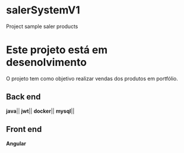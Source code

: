# salerSystemV1
Project sample saler products

# Este projeto está em desenolvimento

O projeto tem como objetivo realizar vendas dos produtos em portfólio.


## Back end

**java**||
**jwt**||
**docker**||
**mysql**||

## Front end

**Angular**


